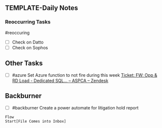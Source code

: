 ## TEMPLATE-Daily Notes

### Reoccurring Tasks

#reoccuring

- [ ] Check on Datto
- [ ] Check on Sophos

## Other Tasks
- [ ] #azure Set Azure function to not fire during this week [Ticket: FW: Opp & RD Load - Dedicated SQL… – ASPCA – Zendesk](https://aspca.zendesk.com/agent/tickets/92084)

## Backburner
- [ ] #backburner Create a power automate for litigation hold report
```mermaid
Flow
Start[File Comes into Inbox]
```
